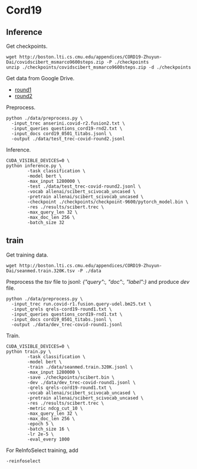 # Cord19

## Inference
Get checkpoints.
```
wget http://boston.lti.cs.cmu.edu/appendices/CORD19-Zhuyun-Dai/covidscibert_msmarco9600steps.zip -P ./checkpoints
unzip ./checkpoints/covidscibert_msmarco9600steps.zip -d ./checkpoints
```

Get data from Google Drive.
* [round1](https://drive.google.com/open?id=17CEoLecus232pCDwCECaJD4vNfh4OQao)
* [round2](https://drive.google.com/open?id=1O6e8gXFnykkhN2icMCuWlMZkKUv6B3fV)

Preprocess.
```
python ./data/preprocess.py \
  -input_trec anserini.covid-r2.fusion2.txt \
  -input_queries questions_cord19-rnd2.txt \
  -input_docs cord19_0501_titabs.jsonl \
  -output ./data/test_trec-covid-round2.jsonl
```

Inference.
```
CUDA_VISIBLE_DEVICES=0 \
python inference.py \
        -task classification \
        -model bert \
        -max_input 1280000 \
        -test ./data/test_trec-covid-round2.jsonl \
        -vocab allenai/scibert_scivocab_uncased \
        -pretrain allenai/scibert_scivocab_uncased \
        -checkpoint ./checkpoints/checkpoint-9600/pytorch_model.bin \
        -res ./results/scibert.trec \
        -max_query_len 32 \
        -max_doc_len 256 \
        -batch_size 32
```

## train
Get training data.
```
wget http://boston.lti.cs.cmu.edu/appendices/CORD19-Zhuyun-Dai/seanmed.train.320K.tsv -P ./data
```

Preprocess the *tsv* file to jsonl: *{"query":, "doc":, "label":}* and produce *dev* file.
```
python ./data/preprocess.py \
  -input_trec run.covid-r1.fusion.query-udel.bm25.txt \
  -input_qrels qrels-cord19-round1.txt \
  -input_queries questions_cord19-rnd1.txt \
  -input_docs cord19_0501_titabs.jsonl \
  -output ./data/dev_trec-covid-round1.jsonl
```

Train.
```
CUDA_VISIBLE_DEVICES=0 \
python train.py \
        -task classification \
        -model bert \
        -train ./data/seanmed.train.320K.jsonl \
        -max_input 1280000 \
        -save ./checkpoints/scibert.bin \
        -dev ./data/dev_trec-covid-round1.jsonl \
        -qrels qrels-cord19-round1.txt \
        -vocab allenai/scibert_scivocab_uncased \
        -pretrain allenai/scibert_scivocab_uncased \
        -res ./results/scibert.trec \
        -metric ndcg_cut_10 \
        -max_query_len 32 \
        -max_doc_len 256 \
        -epoch 5 \
        -batch_size 16 \
        -lr 2e-5 \
        -eval_every 1000
```

For ReInfoSelect training, add
```
-reinfoselect
```
